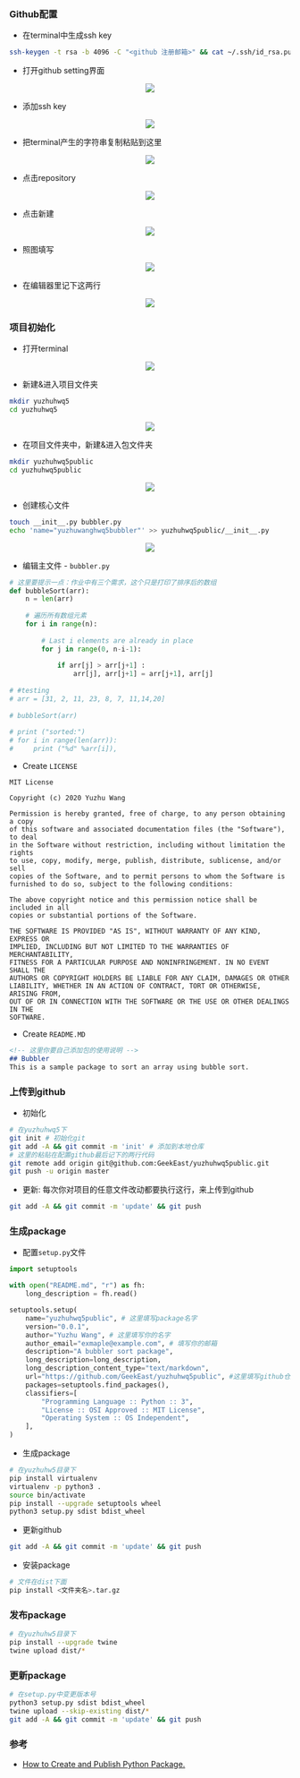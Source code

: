 ### Github配置
- 在terminal中生成ssh key
```sh
ssh-keygen -t rsa -b 4096 -C "<github 注册邮箱>" && cat ~/.ssh/id_rsa.pub
```
- 打开github setting界面
<div style="text-align:center; margin:auto"><img src="img/2020-01-14-01-18-35.png"></div>

- 添加ssh key
<div style="text-align:center; margin:auto"><img src="img/2020-01-14-01-19-34.png"></div>

- 把terminal产生的字符串复制粘贴到这里
<div style="text-align:center; margin:auto"><img src="img/2020-01-14-01-22-17.png"></div>

- 点击repository
<div style="text-align:center; margin:auto"><img src="img/2020-01-14-09-28-18.png"></div>

- 点击新建
<div style="text-align:center; margin:auto"><img src="img/2020-01-14-09-28-58.png"></div>

- 照图填写
<div style="text-align:center; margin:auto"><img src="img/2020-01-14-09-29-36.png"></div>

- 在编辑器里记下这两行
<div style="text-align:center; margin:auto"><img src="img/2020-01-14-09-30-10.png"></div>



### 项目初始化
- 打开terminal
<div style="text-align:center; margin:auto"><img src="img/2020-01-14-00-57-48.png"></div>

- 新建&进入项目文件夹
```sh
mkdir yuzhuhwq5
cd yuzhuhwq5
```
<div style="text-align:center; margin:auto"><img src="img/2020-01-14-00-59-30.png"></div>

- 在项目文件夹中，新建&进入包文件夹
```sh
mkdir yuzhuhwq5public
cd yuzhuhwq5public
```
<div style="text-align:center; margin:auto"><img src="img/2020-01-14-01-01-31.png"></div>

- 创建核心文件
```sh
touch __init__.py bubbler.py
echo 'name="yuzhuwanghwq5bubbler"' >> yuzhuhwq5public/__init__.py
```
<div style="text-align:center; margin:auto"><img src="img/2020-01-14-01-05-55.png"></div>

- 编辑主文件 -  `bubbler.py`
```py
# 这里要提示一点：作业中有三个需求，这个只是打印了排序后的数组
def bubbleSort(arr):
    n = len(arr)
 
    # 遍历所有数组元素
    for i in range(n):
 
        # Last i elements are already in place
        for j in range(0, n-i-1):
 
            if arr[j] > arr[j+1] :
                arr[j], arr[j+1] = arr[j+1], arr[j]
 
# #testing
# arr = [31, 2, 11, 23, 8, 7, 11,14,20]
 
# bubbleSort(arr)
 
# print ("sorted:")
# for i in range(len(arr)):
#     print ("%d" %arr[i]),
```
- Create `LICENSE`
```license
MIT License

Copyright (c) 2020 Yuzhu Wang

Permission is hereby granted, free of charge, to any person obtaining a copy
of this software and associated documentation files (the "Software"), to deal
in the Software without restriction, including without limitation the rights
to use, copy, modify, merge, publish, distribute, sublicense, and/or sell
copies of the Software, and to permit persons to whom the Software is
furnished to do so, subject to the following conditions:

The above copyright notice and this permission notice shall be included in all
copies or substantial portions of the Software.

THE SOFTWARE IS PROVIDED "AS IS", WITHOUT WARRANTY OF ANY KIND, EXPRESS OR
IMPLIED, INCLUDING BUT NOT LIMITED TO THE WARRANTIES OF MERCHANTABILITY,
FITNESS FOR A PARTICULAR PURPOSE AND NONINFRINGEMENT. IN NO EVENT SHALL THE
AUTHORS OR COPYRIGHT HOLDERS BE LIABLE FOR ANY CLAIM, DAMAGES OR OTHER
LIABILITY, WHETHER IN AN ACTION OF CONTRACT, TORT OR OTHERWISE, ARISING FROM,
OUT OF OR IN CONNECTION WITH THE SOFTWARE OR THE USE OR OTHER DEALINGS IN THE
SOFTWARE.
```

- Create `README.MD`
```md
<!-- 这里你要自己添加包的使用说明 -->
## Bubbler
This is a sample package to sort an array using bubble sort.
```


### 上传到github
- 初始化
```sh
# 在yuzhuhwq5下
git init # 初始化git
git add -A && git commit -m 'init' # 添加到本地仓库
# 这里的粘贴在配置github最后记下的两行代码
git remote add origin git@github.com:GeekEast/yuzhuhwq5public.git
git push -u origin master
```
- 更新: 每次你对项目的任意文件改动都要执行这行，来上传到github
```sh
git add -A && git commit -m 'update' && git push
```

### 生成package
- 配置`setup.py`文件
```py
import setuptools

with open("README.md", "r") as fh:
    long_description = fh.read()

setuptools.setup(
    name="yuzhuhwq5public", # 这里填写package名字
    version="0.0.1",
    author="Yuzhu Wang", # 这里填写你的名字
    author_email="exmaple@example.com", # 填写你的邮箱
    description="A bubbler sort package",
    long_description=long_description,
    long_description_content_type="text/markdown",
    url="https://github.com/GeekEast/yuzhuhwq5public", #这里填写github仓库的地址
    packages=setuptools.find_packages(),
    classifiers=[
        "Programming Language :: Python :: 3",
        "License :: OSI Approved :: MIT License",
        "Operating System :: OS Independent",
    ],
)
```
- 生成package
```sh
# 在yuzhuhw5目录下
pip install virtualenv
virtualenv -p python3 .
source bin/activate
pip install --upgrade setuptools wheel
python3 setup.py sdist bdist_wheel
```
- 更新github
```sh
git add -A && git commit -m 'update' && git push
```
- 安装package
```sh
# 文件在dist下面
pip install <文件夹名>.tar.gz
```

### 发布package
```sh
# 在yuzhuhw5目录下
pip install --upgrade twine
twine upload dist/*
```

### 更新package
```sh
# 在setup.py中变更版本号
python3 setup.py sdist bdist_wheel
twine upload --skip-existing dist/*
git add -A && git commit -m 'update' && git push
```


### 参考
- [How to Create and Publish Python Package.](https://dev.to/umeshdhakar/how-to-create-and-publish-python-package-62o)
